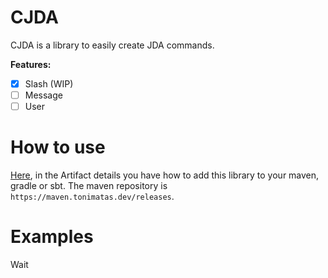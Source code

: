 # CJDA

CJDA is a library to easily create JDA commands.

**Features:**
- [x] Slash (WIP)
- [ ] Message
- [ ] User

# How to use



[Here](https://maven.tonimatas.dev/#/releases/dev/tonimatas/CJDA), in the Artifact details you have how to add this library to your maven, gradle or sbt. The maven repository is `https://maven.tonimatas.dev/releases`.
# Examples

Wait